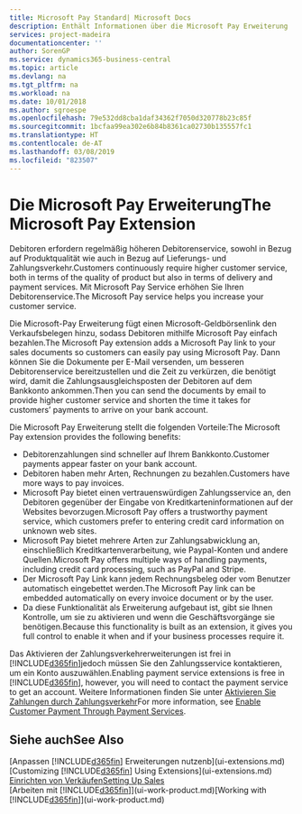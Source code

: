 ```yaml
---
title: Microsoft Pay Standard| Microsoft Docs
description: Enthält Informationen über die Microsoft Pay Erweiterung
services: project-madeira
documentationcenter: ''
author: SorenGP
ms.service: dynamics365-business-central
ms.topic: article
ms.devlang: na
ms.tgt_pltfrm: na
ms.workload: na
ms.date: 10/01/2018
ms.author: sgroespe
ms.openlocfilehash: 79e532dd8cba1daf34362f7050d320778b23c85f
ms.sourcegitcommit: 1bcfaa99ea302e6b84b8361ca02730b135557fc1
ms.translationtype: HT
ms.contentlocale: de-AT
ms.lasthandoff: 03/08/2019
ms.locfileid: "823507"
---
```

# <a name="the-microsoft-pay-extension"></a><span data-ttu-id="aa6b0-103">Die Microsoft Pay Erweiterung</span><span class="sxs-lookup"><span data-stu-id="aa6b0-103">The Microsoft Pay Extension</span></span>
<span data-ttu-id="aa6b0-104">Debitoren erfordern regelmäßig höheren Debitorenservice, sowohl in Bezug auf Produktqualität wie auch in Bezug auf Lieferungs- und Zahlungsverkehr.</span><span class="sxs-lookup"><span data-stu-id="aa6b0-104">Customers continuously require higher customer service, both in terms of the quality of product but also in terms of delivery and payment services.</span></span> <span data-ttu-id="aa6b0-105">Mit Microsoft Pay Service erhöhen Sie Ihren Debitorenservice.</span><span class="sxs-lookup"><span data-stu-id="aa6b0-105">The Microsoft Pay service helps you increase your customer service.</span></span>

<span data-ttu-id="aa6b0-106">Die Microsoft-Pay Erweiterung fügt einen Microsoft-Geldbörsenlink den Verkaufsbelegen hinzu, sodass Debitoren mithilfe Microsoft Pay einfach bezahlen.</span><span class="sxs-lookup"><span data-stu-id="aa6b0-106">The Microsoft Pay extension adds a Microsoft Pay link to your sales documents so customers can easily pay using Microsoft Pay.</span></span> <span data-ttu-id="aa6b0-107">Dann können Sie die Dokumente per E-Mail versenden, um besseren Debitorenservice bereitzustellen und die Zeit zu verkürzen, die benötigt wird, damit die Zahlungsausgleichsposten der Debitoren auf dem Bankkonto ankommen.</span><span class="sxs-lookup"><span data-stu-id="aa6b0-107">Then you can send the documents by email to provide higher customer service and shorten the time it takes for customers’ payments to arrive on your bank account.</span></span>

<span data-ttu-id="aa6b0-108">Die Microsoft Pay Erweiterung stellt die folgenden Vorteile:</span><span class="sxs-lookup"><span data-stu-id="aa6b0-108">The Microsoft Pay extension provides the following benefits:</span></span>
- <span data-ttu-id="aa6b0-109">Debitorenzahlungen sind schneller auf Ihrem Bankkonto.</span><span class="sxs-lookup"><span data-stu-id="aa6b0-109">Customer payments appear faster on your bank account.</span></span>
- <span data-ttu-id="aa6b0-110">Debitoren haben mehr Arten, Rechnungen zu bezahlen.</span><span class="sxs-lookup"><span data-stu-id="aa6b0-110">Customers have more ways to pay invoices.</span></span>
- <span data-ttu-id="aa6b0-111">Microsoft Pay bietet einen vertrauenswürdigen Zahlungsservice an, den Debitoren gegenüber der Eingabe von Kreditkarteninformationen auf der Websites bevorzugen.</span><span class="sxs-lookup"><span data-stu-id="aa6b0-111">Microsoft Pay offers a trustworthy payment service, which customers prefer to entering credit card information on unknown web sites.</span></span>
- <span data-ttu-id="aa6b0-112">Microsoft Pay bietet mehrere Arten zur Zahlungsabwicklung an, einschließlich Kreditkartenverarbeitung, wie Paypal-Konten und andere Quellen.</span><span class="sxs-lookup"><span data-stu-id="aa6b0-112">Microsoft Pay offers multiple ways of handling payments, including credit card processing, such as PayPal and Stripe.</span></span>
- <span data-ttu-id="aa6b0-113">Der Microsoft Pay Link kann jedem Rechnungsbeleg oder vom Benutzer automatisch eingebettet werden.</span><span class="sxs-lookup"><span data-stu-id="aa6b0-113">The Microsoft Pay link can be embedded automatically on every invoice document or by the user.</span></span>
- <span data-ttu-id="aa6b0-114">Da diese Funktionalität als Erweiterung aufgebaut ist, gibt sie Ihnen Kontrolle, um sie zu aktivieren und wenn die Geschäftsvorgänge sie benötigen.</span><span class="sxs-lookup"><span data-stu-id="aa6b0-114">Because this functionality is built as an extension, it gives you full control to enable it when and if your business processes require it.</span></span>

<span data-ttu-id="aa6b0-115">Das Aktivieren der Zahlungsverkehrerweiterungen ist frei in [!INCLUDE[d365fin](includes/d365fin_md.md)]jedoch müssen Sie den Zahlungsservice kontaktieren, um ein Konto auszuwählen.</span><span class="sxs-lookup"><span data-stu-id="aa6b0-115">Enabling payment service extensions is free in [!INCLUDE[d365fin](includes/d365fin_md.md)], however, you will need to contact the payment service to get an account.</span></span> <span data-ttu-id="aa6b0-116">Weitere Informationen finden Sie unter [Aktivieren Sie Zahlungen durch Zahlungsverkehr](sales-how-enable-payment-service-extensions.md)</span><span class="sxs-lookup"><span data-stu-id="aa6b0-116">For more information, see [Enable Customer Payment Through Payment Services](sales-how-enable-payment-service-extensions.md).</span></span>

## <a name="see-also"></a><span data-ttu-id="aa6b0-117">Siehe auch</span><span class="sxs-lookup"><span data-stu-id="aa6b0-117">See Also</span></span>
<span data-ttu-id="aa6b0-118">[Anpassen [!INCLUDE[d365fin](includes/d365fin_md.md)] Erweiterungen nutzenb](ui-extensions.md)</span><span class="sxs-lookup"><span data-stu-id="aa6b0-118">[Customizing [!INCLUDE[d365fin](includes/d365fin_md.md)] Using Extensions](ui-extensions.md)</span></span>  
[<span data-ttu-id="aa6b0-119">Einrichten von Verkäufen</span><span class="sxs-lookup"><span data-stu-id="aa6b0-119">Setting Up Sales</span></span>](sales-setup-sales.md)  
<span data-ttu-id="aa6b0-120">[Arbeiten mit [!INCLUDE[d365fin](includes/d365fin_md.md)]](ui-work-product.md)</span><span class="sxs-lookup"><span data-stu-id="aa6b0-120">[Working with [!INCLUDE[d365fin](includes/d365fin_md.md)]](ui-work-product.md)</span></span>
